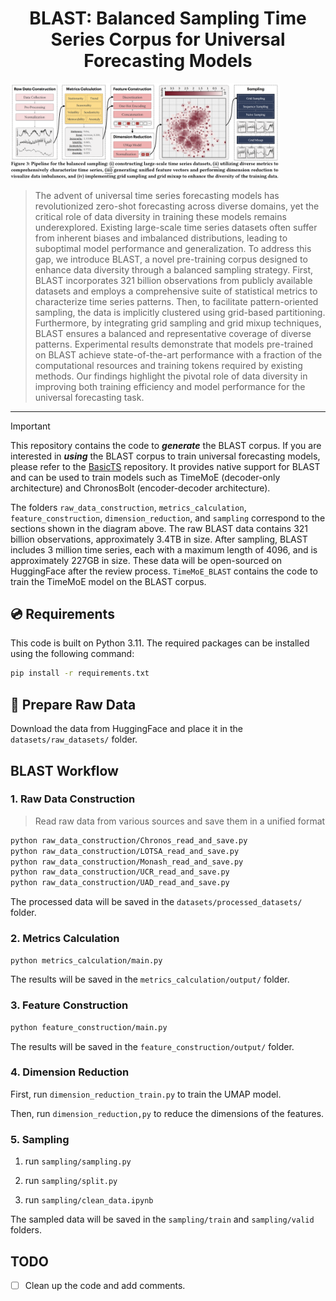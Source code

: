 # <div align="center"> BLAST: Balanced Sampling Time Series Corpus for Universal Forecasting Models </div>

<img src="assets/BLAST.png" alt="TheTable" style="zoom:42%;" />

> The advent of universal time series forecasting models has revolutionized zero-shot forecasting across diverse domains, yet the critical role of data diversity in training these models remains underexplored. Existing large-scale time series datasets often suffer from inherent biases and imbalanced distributions, leading to suboptimal model performance and generalization. To address this gap, we introduce BLAST, a novel pre-training corpus designed to enhance data diversity through a balanced sampling strategy. First, BLAST incorporates 321 billion observations from publicly available datasets and employs a comprehensive suite of statistical metrics to characterize time series patterns. Then, to facilitate pattern-oriented sampling, the data is implicitly clustered using grid-based partitioning. Furthermore, by integrating grid sampling and grid mixup techniques, BLAST ensures a balanced and representative coverage of diverse patterns. Experimental results demonstrate that models pre-trained on BLAST achieve state-of-the-art performance with a fraction of the computational resources and training tokens required by existing methods. Our findings highlight the pivotal role of data diversity in improving both training efficiency and model performance for the universal forecasting task.

---

> [!IMPORTANT]
> This repository contains the code to ***generate*** the BLAST corpus. If you are interested in ***using*** the BLAST corpus to train universal forecasting models, please refer to the [BasicTS](https://github.com/GestaltCogTeam/BasicTS) repository. It provides native support for BLAST and can be used to train models such as TimeMoE (decoder-only architecture) and ChronosBolt (encoder-decoder architecture).

The folders `raw_data_construction`, `metrics_calculation`, `feature_construction`, `dimension_reduction`, and `sampling` correspond to the sections shown in the diagram above. The raw BLAST data contains 321 billion observations, approximately 3.4TB in size. After sampling, BLAST includes 3 million time series, each with a maximum length of 4096, and is approximately 227GB in size. These data will be open-sourced on HuggingFace after the review process. `TimeMoE_BLAST` contains the code to train the TimeMoE model on the BLAST corpus.

## 💿 Requirements

This code is built on Python 3.11. The required packages can be installed using the following command:

```bash
pip install -r requirements.txt
```

## 📂 Prepare Raw Data

Download the data from HuggingFace and place it in the `datasets/raw_datasets/` folder.

## BLAST Workflow

### 1. Raw Data Construction
> Read raw data from various sources and save them in a unified format
```bash
python raw_data_construction/Chronos_read_and_save.py
python raw_data_construction/LOTSA_read_and_save.py
python raw_data_construction/Monash_read_and_save.py
python raw_data_construction/UCR_read_and_save.py
python raw_data_construction/UAD_read_and_save.py
```

The processed data will be saved in the `datasets/processed_datasets/` folder.

### 2. Metrics Calculation
```bash
python metrics_calculation/main.py
```

The results will be saved in the `metrics_calculation/output/` folder.

### 3. Feature Construction
```bash
python feature_construction/main.py
```

The results will be saved in the `feature_construction/output/` folder.

### 4. Dimension Reduction

First, run `dimension_reduction_train.py` to train the UMAP model.

Then, run `dimension_reduction,py` to reduce the dimensions of the features.


### 5. Sampling

1. run `sampling/sampling.py`

2. run `sampling/split.py`

3. run `sampling/clean_data.ipynb`

The sampled data will be saved in the `sampling/train` and `sampling/valid` folders.


## TODO
- [ ] Clean up the code and add comments.
